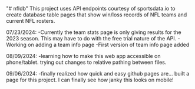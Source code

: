 "# nfldb" 
This project uses API endpoints courtesy of sportsdata.io to create database table pages that show win/loss records of NFL teams and current NFL rosters.

07/23/2024:
-Currently the team stats page is only giving results for the 2023 season. This may have to do with the free trial nature of the API.
-Working on adding a team info page
-First version of team info page added

08/09/2024:
-learning how to make this web app accessible on phone/tablet. trying out changes to relative pathing between files.

09/06/2024:
-finally realized how quick and easy github pages are... built a page for this project. I can finally see how janky this looks on mobile!
